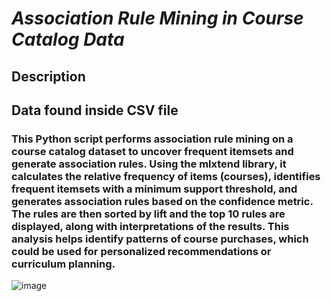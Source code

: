 # *Association Rule Mining in Course Catalog Data*


## Description

## Data found inside CSV file 

### This Python script performs association rule mining on a course catalog dataset to uncover frequent itemsets and generate association rules. Using the mlxtend library, it calculates the relative frequency of items (courses), identifies frequent itemsets with a minimum support threshold, and generates association rules based on the confidence metric. The rules are then sorted by lift and the top 10 rules are displayed, along with interpretations of the results. This analysis helps identify patterns of course purchases, which could be used for personalized recommendations or curriculum planning.

![image](https://github.com/user-attachments/assets/e1bce3b3-9cb1-4044-8bdf-7eef2a25991e)
 

